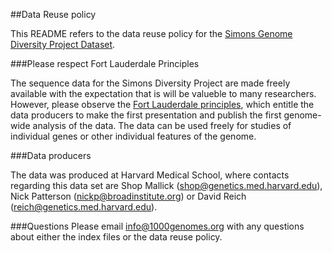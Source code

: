 ##Data Reuse policy

This README refers to the data reuse policy for the [Simons Genome Diversity Project Dataset](https://www.simonsfoundation.org/life-sciences/simons-genome-diversity-project-dataset/).

###Please respect Fort Lauderdale Principles

The sequence data for the Simons Diversity Project are made freely available with the expectation that is will be valueble to many researchers. However, please observe the [Fort Lauderdale principles](https://www.genome.gov/pages/research/wellcomereport0303.pdf), which entitle the data producers to make the first presentation and publish the first genome-wide analysis of the data. The data can be used freely for studies of individual genes or other individual features of the genome.

###Data producers

The data was produced at Harvard Medical School, where contacts regarding this data set are Shop Mallick (shop@genetics.med.harvard.edu), Nick Patterson (nickp@broadinstitute.org)  or David Reich (reich@genetics.med.harvard.edu).

###Questions
Please email info@1000genomes.org with any questions about either the index files or the data reuse policy.
